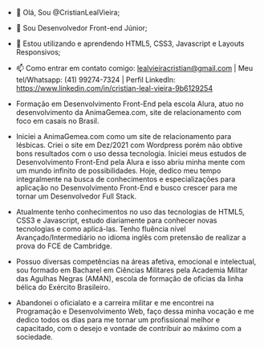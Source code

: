 - 👋 Olá, Sou @CristianLealVieira;
- 👀 Sou Desenvolvedor Front-end Júnior;
- 🌱 Estou utilizando e aprendendo HTML5, CSS3, Javascript e Layouts Responsivos;
- 📫 Como entrar em contato comigo: lealvieiracristian@gmail.com | Meu tel/Whatsapp: (41) 99274-7324 | Perfil LinkedIn: https://www.linkedin.com/in/cristian-leal-vieira-9b6129254

- Formação em Desenvolvimento Front-End pela escola Alura, atuo no desenvolvimento da AnimaGemea.com, site de relacionamento com foco em casais no Brasil. 

- Iniciei a AnimaGemea.com como um site de relacionamento para lésbicas. Criei o site em Dez/2021 com Wordpress porém não obtive bons resultados com o uso dessa tecnologia. Iniciei meus estudos de Desenvolvimento Front-End pela Alura e isso abriu minha mente com um mundo infinito de possibilidades. Hoje, dedico meu tempo integralmente na busca de conhecimentos e especializações para aplicação no Desenvolvimento Front-End e busco crescer para me tornar um Desenvolvedor Full Stack.

- Atualmente tenho conhecimentos no uso das tecnologias de HTML5, CSS3 e Javascript, estudo diariamente para conhecer novas tecnologias e como aplicá-las. Tenho fluência nível Avançado/Intermediário no idioma inglês com pretensão de realizar a prova do FCE de Cambridge.

- Possuo diversas competências na áreas afetiva, emocional e intelectual, sou formado em Bacharel em Ciências Militares pela Academia Militar das Agulhas Negras (AMAN), escola de formação de oficias da linha bélica do Exército Brasileiro.

- Abandonei o oficialato e a carreira militar e me encontrei na Programação e Desenvolvimento Web, faço dessa minha vocação e me dedico todos os dias para me tornar um profissional melhor e capacitado, com o desejo e vontade de contribuir ao máximo com a sociedade.
